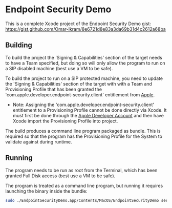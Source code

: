 # Endpoint Security Demo

This is a complete Xcode project of the Endpoint Security Demo gist: <https://gist.github.com/Omar-Ikram/8e6721d8e83a3da69b31d4c2612a68ba>

## Building

To build the project the 'Signing & Capabilities' section of the target needs to have a Team specified, but doing so will only allow the program to run on a SIP disabled machine (best use a VM to be safe). 

To build the project to run on a SIP protected machine, you need to update the 'Signing & Capabilities' section of the target with with a Team and Provisioning Profile that has been granted the 'com.apple.developer.endpoint-security.client' entitlement from [Apple](https://developer.apple.com/contact/request/system-extension/).

- Note: Assigning the 'com.apple.developer.endpoint-security.client' entitlement to a Provisioning Profile cannot be done directly via Xcode. It must first be done through the [Apple Developer Account](https://developer.apple.com/account/resources/profiles) and then have Xcode import the Provisioning Profile into project.

The build produces a command line program packaged as bundle. This is required so that the program has the Provisioning Profile for the System to validate against during runtime. 

## Running

The program needs to be run as root from the Terminal, which has been granted Full Disk access (best use a VM to be safe).

The program is treated as a command line program, but running it requires launching the binary inside the bundle: 
```bash
sudo ./EndpointSecurityDemo.app/Contents/MacOS/EndpointSecurityDemo serial
```
